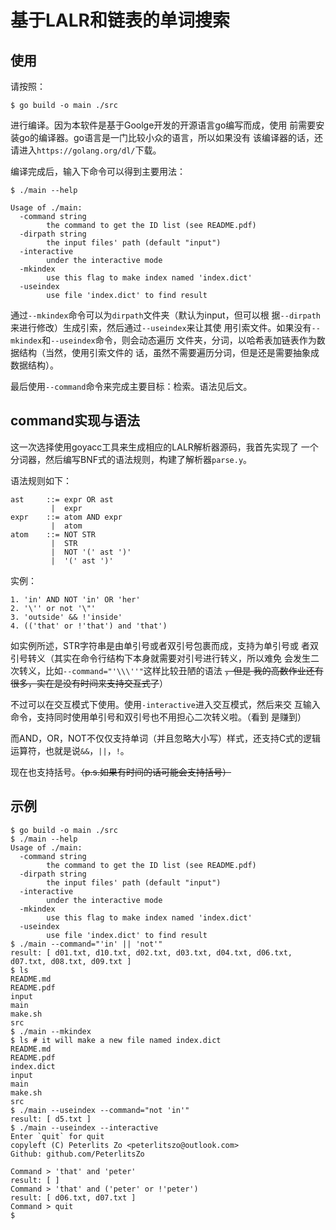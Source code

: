 基于LALR和链表的单词搜索
=======================================

使用
---------------------------------------
请按照：
```
$ go build -o main ./src
```
进行编译。因为本软件是基于Goolge开发的开源语言go编写而成，使用
前需要安装go的编译器。go语言是一门比较小众的语言，所以如果没有
该编译器的话，还请进入`https://golang.org/dl/`下载。

编译完成后，输入下命令可以得到主要用法：
```
$ ./main --help

Usage of ./main:
  -command string
    	the command to get the ID list (see README.pdf)
  -dirpath string
    	the input files' path (default "input")
  -interactive
    	under the interactive mode
  -mkindex
    	use this flag to make index named 'index.dict'
  -useindex
    	use file 'index.dict' to find result
```

通过`--mkindex`命令可以为`dirpath`文件夹（默认为input，但可以根
据`--dirpath`来进行修改）生成引索，然后通过`--useindex`来让其使
用引索文件。如果没有`--mkindex`和`--useindex`命令，则会动态遍历
文件夹，分词，以哈希表加链表作为数据结构（当然，使用引索文件的
话，虽然不需要遍历分词，但是还是需要抽象成数据结构）。

最后使用`--command`命令来完成主要目标：检索。语法见后文。

command实现与语法
---------------------------------------
这一次选择使用goyacc工具来生成相应的LALR解析器源码，我首先实现了
一个分词器，然后编写BNF式的语法规则，构建了解析器`parse.y`。

语法规则如下：
```
ast     ::= expr OR ast
         |  expr
expr    ::= atom AND expr
         |  atom
atom    ::= NOT STR
         |  STR
         |  NOT '(' ast ')'
         |  '(' ast ')'
```

实例：
```
1. 'in' AND NOT 'in' OR 'her'
2. '\'' or not '\"'
3. 'outside' && !'inside'
4. (('that' or !'that') and 'that')
```

如实例所述，STR字符串是由单引号或者双引号包裹而成，支持为单引号或
者双引号转义（其实在命令行结构下本身就需要对引号进行转义，所以难免
会发生二次转义，比如`--command="'\\\''"`这样比较丑陋的语法 ~~，但是
我的高数作业还有很多，实在是没有时间来支持交互式了~~）

不过可以在交互模式下使用。使用`-interactive`进入交互模式，然后来交
互输入命令，支持同时使用单引号和双引号也不用担心二次转义啦。（看到
是赚到）

而AND，OR，NOT不仅仅支持单词（并且忽略大小写）样式，还支持C式的逻辑
运算符，也就是说`&&`，`||`，`!`。

现在也支持括号。~~（p.s.如果有时间的话可能会支持括号）~~

示例
---------------------------------------
``` shell
$ go build -o main ./src
$ ./main --help
Usage of ./main:
  -command string
    	the command to get the ID list (see README.pdf)
  -dirpath string
    	the input files' path (default "input")
  -interactive
    	under the interactive mode
  -mkindex
    	use this flag to make index named 'index.dict'
  -useindex
    	use file 'index.dict' to find result
$ ./main --command="'in' || 'not'"
result: [ d01.txt, d10.txt, d02.txt, d03.txt, d04.txt, d06.txt, d07.txt, d08.txt, d09.txt ]
$ ls
README.md
README.pdf
input
main
make.sh
src
$ ./main --mkindex
$ ls # it will make a new file named index.dict
README.md
README.pdf
index.dict
input
main
make.sh
src
$ ./main --useindex --command="not 'in'"
result: [ d5.txt ]
$ ./main --useindex --interactive
Enter `quit` for quit
copyleft (C) Peterlits Zo <peterlitszo@outlook.com>
Github: github.com/PeterlitsZo

Command > 'that' and 'peter'
result: [ ]
Command > 'that' and ('peter' or !'peter')
result: [ d06.txt, d07.txt ]
Command > quit
$ 
```
